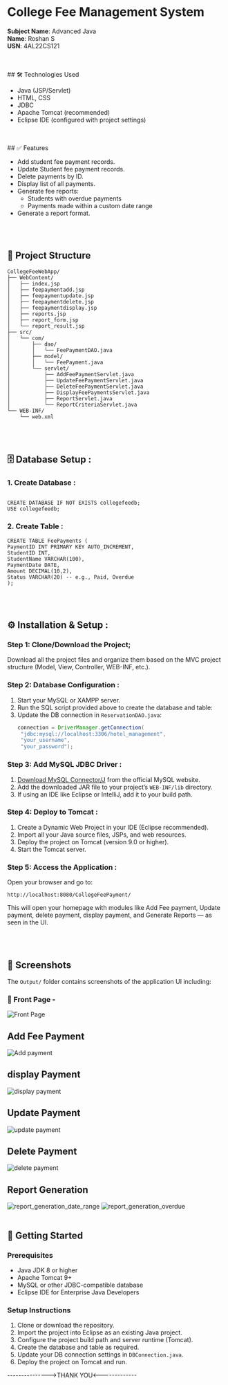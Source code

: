 # College Fee Management System

**Subject Name**: Advanced Java    
**Name**: Roshan S  
**USN**: 4AL22CS121

<br>
<br>
## 🛠️ Technologies Used

- Java (JSP/Servlet)
- HTML, CSS
- JDBC
- Apache Tomcat (recommended)
- Eclipse IDE (configured with project settings)
<br>
<br>
## ✅ Features

- Add student fee payment records.
- Update Student fee payment records.
- Delete payments by ID.
- Display list of all payments.
- Generate fee reports:
  - Students with overdue payments
  - Payments made within a custom date range
- Generate a report format.
<br>
<br>

## 📂 Project Structure

```
CollegeFeeWebApp/
├── WebContent/
│   ├── index.jsp
│   ├── feepaymentadd.jsp
│   ├── feepaymentupdate.jsp
│   ├── feepaymentdelete.jsp
│   ├── feepaymentdisplay.jsp
│   ├── reports.jsp
│   ├── report_form.jsp
│   └── report_result.jsp
├── src/
│   └── com/
│       ├── dao/
│       │   └── FeePaymentDAO.java
│       ├── model/
│       │   └── FeePayment.java
│       └── servlet/
│           ├── AddFeePaymentServlet.java
│           ├── UpdateFeePaymentServlet.java
│           ├── DeleteFeePaymentServlet.java
│           ├── DisplayFeePaymentsServlet.java
│           ├── ReportServlet.java
│           └── ReportCriteriaServlet.java
└── WEB-INF/
    └── web.xml

```
<br>
<br>

## 🗄️ Database Setup :

### 1. Create Database :
``` -> sql :-

CREATE DATABASE IF NOT EXISTS collegefeedb;
USE collegefeedb;
```

### 2. Create Table :
``` -> sql :-
CREATE TABLE FeePayments (
PaymentID INT PRIMARY KEY AUTO_INCREMENT,
StudentID INT,
StudentName VARCHAR(100),
PaymentDate DATE,
Amount DECIMAL(10,2),
Status VARCHAR(20) -- e.g., Paid, Overdue
);
```
<br>
<br>

## ⚙️ Installation & Setup :

### Step 1: Clone/Download the Project;
Download all the project files and organize them based on the MVC project structure (Model, View, Controller, WEB-INF, etc.).

### Step 2: Database Configuration :
1. Start your MySQL or XAMPP server.
2. Run the SQL script provided above to create the database and table:
3. Update the DB connection in `ReservationDAO.java`:
   ```java
   connection = DriverManager.getConnection(
    "jdbc:mysql://localhost:3306/hotel_management", 
    "your_username", 
    "your_password");
   ```

### Step 3: Add MySQL JDBC Driver :
1. [Download MySQL Connector/J](https://dev.mysql.com/downloads/connector/j/) from the official MySQL website.
2. Add the downloaded JAR file to your project’s `WEB-INF/lib` directory.
3. If using an IDE like Eclipse or IntelliJ, add it to your build path.

### Step 4: Deploy to Tomcat :
1. Create a Dynamic Web Project in your IDE (Eclipse recommended).
2. Import all your Java source files, JSPs, and web resources.
3. Deploy the project on Tomcat (version 9.0 or higher).
4. Start the Tomcat server.

### Step 5: Access the Application :
Open your browser and go to:
```
http://localhost:8080/CollegeFeePayment/
```
This will open your homepage with modules like Add Fee payment, Update payment, delete payment, 
display payment, and Generate Reports — as seen in the UI.

<br>
<br>

## 📸 Screenshots

The `Output/` folder contains screenshots of the application UI including:

### 🔹 Front Page -
![Front Page](https://github.com/Roshan474/CollegeFeePaymentSystem/blob/main/CollegeFeePayment/Output/frontpage.png)

## Add Fee Payment
![Add payment](https://github.com/Roshan474/CollegeFeePaymentSystem/blob/main/CollegeFeePayment/Output/collegefeepayment.png)

## display Payment
![display payment](https://github.com/Roshan474/CollegeFeePaymentSystem/blob/main/CollegeFeePayment/Output/displaypayment.png)

## Update Payment
![update payment](https://github.com/Roshan474/CollegeFeePaymentSystem/blob/main/CollegeFeePayment/Output/update_id.png)

## Delete Payment
![delete payment](https://github.com/Roshan474/CollegeFeePaymentSystem/blob/main/CollegeFeePayment/Output/feepaymentdelete.png)

## Report Generation
![report_generation_date_range](https://github.com/Roshan474/CollegeFeePaymentSystem/blob/main/CollegeFeePayment/Output/report/date_range_report.png)
![report_generation_overdue](https://github.com/Roshan474/CollegeFeePaymentSystem/blob/main/CollegeFeePayment/Output/report/report_overdue.png)
<br>
<br>

## 🚀 Getting Started

### Prerequisites

- Java JDK 8 or higher
- Apache Tomcat 9+
- MySQL or other JDBC-compatible database
- Eclipse IDE for Enterprise Java Developers

### Setup Instructions

1. Clone or download the repository.
2. Import the project into Eclipse as an existing Java project.
3. Configure the project build path and server runtime (Tomcat).
4. Create the database and table as required.
5. Update your DB connection settings in `DBConnection.java`.
6. Deploy the project on Tomcat and run.

--------------->THANK YOU<-------------

